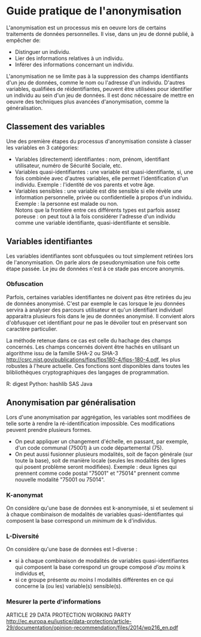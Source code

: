 # Guide pratique de l'anonymisation

L'anonymisation est un processus mis en oeuvre lors de certains traitements de données personnelles. Il vise, dans un jeu de donné publié, à empêcher de:

* Distinguer un individu.
* Lier des informations relatives à un individu.
* Inférer des informations concernant un individu.

L'anonymisation ne se limite pas à la suppression des champs identifiants d'un jeu de données, comme le nom ou l'adresse d'un individu. D'autres variables, qualifiées de réidentifiantes, peuvent être utilisées pour identifier un individu au sein d'un jeu de données. Il est donc nécessaire de mettre en oeuvre des techniques plus avancées d'anonymisation, comme la généralisation.

## Classement des variables

Une des première étapes du processus d'anonymisation consiste à classer les variables en 3 catégories:

* Variables (directement) identifiantes : nom, prénom, identifiant utilisateur, numéro de Sécurité Sociale, etc.
* Variables quasi-identifiantes : une variable est quasi-identifiante, si, une fois combinée avec d'autres variables, elle permet l'identification d'un individu. Exemple : l'identité de vos parents et votre âge.
* Variables sensibles : une variable est dite sensible si elle révèle une information personnelle, privée ou confidentielle à propos d'un individu. Exemple : la personne est malade ou non.  
Notons que la frontière entre ces différents types est parfois assez poreuse : on peut tout à la fois considérer l'adresse d'un individu comme une variable identifiante, quasi-identifiante et sensible. 

## Variables identifiantes

Les variables identifiantes sont obfusquées ou tout simplement retirées lors de l'anonymisation.
On parle alors de pseudonymisation une fois cette étape passée. Le jeu de données n'est à ce stade pas encore anonymis.

### Obfuscation

Parfois, certaines variables identifiantes ne doivent pas être retirées du jeu de données anonymisé. C'est par exemple le cas lorsque le jeu données servira à analyser des parcours utilisateur et qu'un identifiant individuel apparaitra plusieurs fois dans le jeu de données anonymisé. Il convient alors d'obfusquer cet identifiant pour ne pas le dévoiler tout en préservant son caractère particulier.

La méthode retenue dans ce cas est celle du hachage des champs concernés. Les champs concernés doivent être hachés en utilisant un algorithme issu de la famille SHA-2 ou SHA-3 http://csrc.nist.gov/publications/fips/fips180-4/fips-180-4.pdf, les plus robustes à l'heure actuelle. Ces fonctions sont disponibles dans toutes les blibliothèques cryptographiques des langages de programmation.

R: digest
Python: hashlib
SAS
Java


## Anonymisation par généralisation

Lors d'une anonymisation par aggrégation, les variables sont modifiées de telle sorte à rendre la ré-identification impossible. Ces modifications peuvent prendre plusieurs formes.  
+ On peut appliquer un changement d'échelle, en passant, par exemple, d'un code communal (75001) à un code départemental (75).  
+ On peut aussi fusionner plusieurs modalités, soit de façon générale (sur toute la base), soit de manière locale (seules les modalités des lignes qui posent problème seront modifiées). Exemple : deux lignes qui prennent comme code postal "75001" et "75014" prennent comme nouvelle modalité "75001 ou 75014".

### K-anonymat
On considère qu'une base de données est k-anonymisée, si et seulement si à chaque combinaison de modalités de variables quasi-identifiantes qui composent la base correspond un *minimum* de k d'individus.

### L-Diversité
On considère qu'une base de données est l-diverse :
+ si à chaque combinaison de modalités de variables quasi-identifiantes qui composent la base correspond un groupe composé *d'au moins* k individus et,
+ si ce groupe présente *au moins* l modalités différentes en ce qui concerne la (ou les) variable(s) sensible(s).

### Mesurer la perte d'informations

ARTICLE 29 DATA PROTECTION WORKING PARTY
http://ec.europa.eu/justice/data-protection/article-29/documentation/opinion-recommendation/files/2014/wp216_en.pdf

